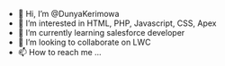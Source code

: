 - 👋 Hi, I’m @DunyaKerimowa
- 👀 I’m interested in HTML, PHP, Javascript, CSS, Apex
- 🌱 I’m currently learning salesforce developer
- 💞️ I’m looking to collaborate on LWC
- 📫 How to reach me ...

<!---
DunyaKerimowa/DunyaKerimowa is a ✨ special ✨ repository because its `README.md` (this file) appears on your GitHub profile.
You can click the Preview link to take a look at your changes.
--->
